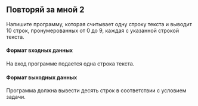 ## Повторяй за мной 2

Напишите программу, которая считывает одну строку текста и выводит 10 строк, пронумерованных от 0 до 9, каждая с указанной строкой текста.

#### Формат входных данных
На вход программе подается одна строка текста.

#### Формат выходных данных
Программа должна вывести десять строк в соответствии с условием задачи.